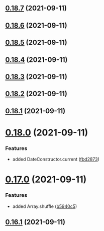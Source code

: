 ## [0.18.7](https://github.com/GiovanniCardamone/polyfull/compare/v0.18.6...v0.18.7) (2021-09-11)



## [0.18.6](https://github.com/GiovanniCardamone/polyfull/compare/v0.18.5...v0.18.6) (2021-09-11)



## [0.18.5](https://github.com/GiovanniCardamone/polyfull/compare/v0.18.4...v0.18.5) (2021-09-11)



## [0.18.4](https://github.com/GiovanniCardamone/polyfull/compare/v0.18.3...v0.18.4) (2021-09-11)



## [0.18.3](https://github.com/GiovanniCardamone/polyfull/compare/v0.18.2...v0.18.3) (2021-09-11)



## [0.18.2](https://github.com/GiovanniCardamone/polyfull/compare/v0.18.1...v0.18.2) (2021-09-11)



## [0.18.1](https://github.com/GiovanniCardamone/polyfull/compare/v0.18.0...v0.18.1) (2021-09-11)



# [0.18.0](https://github.com/GiovanniCardamone/polyfull/compare/v0.17.0...v0.18.0) (2021-09-11)


### Features

* added DateConstructor.current ([fbd2873](https://github.com/GiovanniCardamone/polyfull/commit/fbd287379fa96367928b60f0d871206f798a4140))



# [0.17.0](https://github.com/GiovanniCardamone/polyfull/compare/v0.16.1...v0.17.0) (2021-09-11)


### Features

* added Array.shuffle ([b5940c5](https://github.com/GiovanniCardamone/polyfull/commit/b5940c56b08bd53d7fbd4fb3baf5ad92b80f2d6b))



## [0.16.1](https://github.com/GiovanniCardamone/polyfull/compare/v0.16.0...v0.16.1) (2021-09-11)



